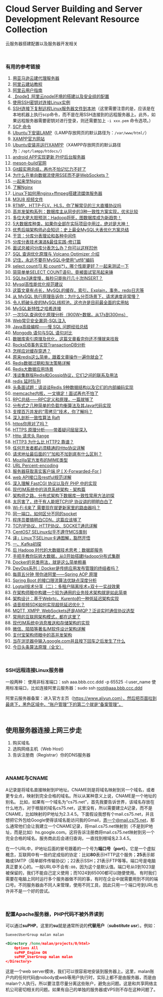 # Cloud Server Building and Server Development Relevant Resource Collection
云服务器搭建配置以及服务器开发相关

<br />

### 有用的参考链接

1. [用亚马逊云建代理服务器](https://www.cnblogs.com/vamei/p/5302707.html)
1. [阿里云建站教程](https://help.aliyun.com/document_detail/57160.html?spm=a2c4g.11186623.6.826.1fb27aeehHNuFX)
1. [阿里云用户指南](https://help.aliyun.com/document_detail/25429.html?spm=a2c4g.11186623.6.623.51332529mpuPtf)
1. [【node】阿里云node环境的搭建以及安全组的配置](https://blog.csdn.net/dangbai01_/article/details/102821023)
1. [使用SSH密钥对连接Linux实例](https://help.aliyun.com/document_detail/51798.html)
1. [SSH连接下复制远程Linux服务器文件到本地](https://www.cnblogs.com/zhuangliu/p/7610530.html)（这里需要注意的是，应该是在本地机器上执行scp命令，而不是在用SSH连接到的远程服务器上。此外，如果远程服务器需要密钥对进行登录，则还需要加上 `-i xxx.pem` 命令选项。）
1. [SCP 命令](https://www.cnblogs.com/hitwtx/archive/2011/11/16/2251254.html)
1. [Ubuntu下安装LAMP](https://help.ubuntu.com/community/ApacheMySQLPHP)（LAMP存放网页的默认路径为：`/var/www/html/`）
1. [XAMPP官方网站](https://www.apachefriends.org/index.html)
1. [Ubuntu安装并运行XAMPP](http://wiki.ubuntu.com.cn/Xampp)（XAMPP存放网页的默认路径为：`/opt/lampp/htdocs/`）
1. [android APP实现更新 PHP后台服务器](http://www.bieryun.com/2558.html)
1. [meson-build官网](http://mesonbuild.com)
1. [Git超实用总结，再也不怕记忆力不好了](https://www.toutiao.com/i6617306717652779523)
1. [为什么在单向数据流使用SSE而不是WebSockets？](https://www.toutiao.com/i6632815166536811011)
1. [一起来学Nginx](https://www.toutiao.com/i6576169624675549703)
1. [了解Nginx](https://www.toutiao.com/a6648408415490032131)
1. [Linux下如何用nginx+ffmpeg搭建流媒体服务器](https://www.toutiao.com/a6770194402091467276/)
1. [M3U8 视频文件](https://www.toutiao.com/a6788082464502841863/)
1. [RTMP、HTTP-FLV、HLS，你了解常见的三大直播协议吗](https://www.toutiao.com/a6788676521599959563/)
1. [高并发架构系列：数据库主从同步的3种一致性方案实现，优劣比较](https://www.toutiao.com/i6628095284394066435)
1. [多位大佬大胆预测：Hadoop将死，图数据库成为新趋势！](https://www.toutiao.com/i6497878265280070157/)
1. [5大数据库种类，如果你全部在实际项目中用过，绝对是大神！](https://www.toutiao.com/i6524672878493827588/)
1. [优秀后端架构师必会知识：史上最全MySQL大表优化方案总结](http://www.52im.net/thread-2157-1-1.html)
1. [干货：分库分表理论和各种中间件](https://www.toutiao.com/i6669166118688522759)
1. [分库分表技术演进&最佳实践-修订篇](https://www.itcodemonkey.com/article/10048.html)
1. [面试总被问分库分表怎么办？你可以这样怼他](https://www.toutiao.com/i6798081466690437646/)
1. [SQL 查询优化原理与 Volcano Optimizer 介绍](https://www.toutiao.com/a6637639566792589832)
1. [记住，永远不要在MySQL中使用“utf8”编码](https://www.toutiao.com/i6571196568651694596)
1. [select count(1) 和 count(*)，哪个性能更好？一起来测试一下](https://www.toutiao.com/a6723051447987995144)
1. [简简单单SELECT COUNT语句，竟被面试官吊起来锤](https://www.toutiao.com/a6790650338174042632/)
1. [SQLite3速度慢，每秒只能执行几十次INSERT？](https://www.toutiao.com/a6731130448530899463)
1. [Mysql高性能优化规范建议](https://www.cnblogs.com/huchong/p/10219318.html)
1. [这篇文章有点长，MySQL的缓存，索引，Explain，事务，redo日志等](https://www.toutiao.com/a6782438903254090247/)
1. [从 MySQL 执行原理告诉你：为什么分页场景下，请求速度非常慢？](https://www.toutiao.com/a6767589208853840396/)
1. [令人抓破头皮的MySQL线程池，这也许是目前最全面的实用帖](https://www.toutiao.com/a6790558159418163716/)
1. [MySQL新特性之哈希连接](https://www.toutiao.com/a6790532843870093827/)
1. [一次SQL查询优化原理分析（900W+数据，从17s到300ms）](https://www.jianshu.com/p/0768ebc4e28d)
1. [Web常见安全漏洞-SQL注入](https://www.toutiao.com/a6642850219375460868)
1. [Java高级编程——慢 SQL 问题经验总结](https://www.toutiao.com/i6563960299454464526)
1. [Mongodb 语句与SQL 语句对比](https://www.toutiao.com/a6775740551288324619/)
1. [数据库索引原理及优化，这篇文章看完你还不懂就来找我](https://www.toutiao.com/a6763603471556936204/)
1. [RocksDB事务实现TransactionDB分析](https://www.toutiao.com/i6491156634704806413/)
1. [怎样应对缓存穿透？](https://www.toutiao.com/a6757977498794869255/)
1. [原来redis这么简单，跟着文章操作一遍你就会了](https://www.toutiao.com/a6753473284043440648/)
1. [Redis数据过期和淘汰策略详解](https://www.toutiao.com/i6490458529822933518/)
1. [Redis大数据应用场景](https://www.toutiao.com/i6496000824290837006/)
1. [浅谈集群版Redis和Gossip协议，它们之间的联系及用法](https://www.toutiao.com/a6766461853540286980/)
1. [redis 延时队列](https://www.toutiao.com/a6758017392510501380/)
1. [头条面试题：请谈谈Redis 9种数据结构以及它们的内部编码实现](https://www.toutiao.com/a6780886836198769163/)
1. [memcache内核，一文搞定！面试再也不怕了](https://www.toutiao.com/i6744501481052832259/)
1. [RPC总结——RPC定义和原理，一篇就够了](https://www.toutiao.com/a6638560261215093255)
1. [分布式之几种简单的负载均衡算法及其Java代码实现](https://www.toutiao.com/a6657468476216574477)
1. [支撑百万并发的“零拷贝”技术，你了解吗？](https://www.toutiao.com/a6740157590468035085/)
1. [深入剖析一致性算法 Raft](https://www.toutiao.com/a6788674457180307982/)
1. [https你用对了吗？](https://www.toutiao.com/i6514165565953671693/)
1. [HTTPS 原理分析——带着疑问层层深入](https://www.toutiao.com/a6764641939645006340/)
1. [Http 请求头 Range](https://www.cnblogs.com/1995hxt/p/5692050.html)
1. [HTTP3 为什么比 HTTP2 靠谱？](https://www.toutiao.com/a6665109758166434308)
1. [任何开发者都必须精通的Http协议详解](https://www.toutiao.com/a6694000362984047108)
1. [请求地址最后面的“/”加和不加到底有什么区别？](https://www.toutiao.com/a6783950501353357836/)
1. [Mozilla官方发布的MIME类型](https://developer.mozilla.org/en-US/docs/Web/HTTP/Basics_of_HTTP/MIME_types)
1. [URL Percent-encoding](https://en.wikipedia.org/wiki/Percent-encoding)
1. [服务器获取真实客户端 IP \[ X-Forwarded-For \]](https://blog.csdn.net/weixin_42075590/article/details/80723529)
1. [web API接口及restful规范详解](https://www.toutiao.com/i6765037394476401160/)
1. [深入理解 FastCGI 协议以及在 PHP 中的实现](https://www.toutiao.com/i6550155500770558468/)
1. [现代IM系统中的消息系统架构 - 架构篇](https://www.toutiao.com/a6680340703756681739)
1. [架构师之路，分布式架构下数据库一致性常用方法初探](https://www.toutiao.com/a6686234404995465736/)
1. [太厉害了，终于有人能把TCP/IP 协议讲的明明白白了](https://www.toutiao.com/a6703063991427531267)
1. [Wi-Fi 6来了 需要现在就更新家里的路由器吗？](https://www.toutiao.com/i6702807269836325384)
1. [同一端口，如何区分不同的socket](https://www.toutiao.com/i6710950746893844999)
1. [程序员要搞明白CDN，这篇应该够了](https://www.toutiao.com/a6715180241142153735)
1. [TCP/IP协议、HTTP协议、SOCKET通讯详解](https://www.toutiao.com/a6723084045455983107)
1. [CentOS7 SELinux似乎不遵守MCS类别](http://www.voidcn.com/article/p-fwwjvxnf-bub.html)
1. [译」Linux下SELinux卡通图解，豁然开悟](https://www.toutiao.com/a6745339611385430531/)
1. [一、Kafka初探](https://www.toutiao.com/i6510942002136220168/)
1. [后 Hadoop 时代的大数据技术思考：数据即服务](https://www.toutiao.com/i6499990248494203406/)
1. [手把手教你玩转大数据，从0开始搭建Hadoop分布式集群](https://www.toutiao.com/i6508626599716323848/)
1. [Docker的另类用法，就是这么简单粗暴](https://www.toutiao.com/i6434742616260084226/)
1. [DevOps系列｜Docker是传统应用发布管理的终结者吗？](https://www.toutiao.com/i6454770595316892173/)
1. [每周五分钟 带你进阿里——Spring AOP 原理](https://www.toutiao.com/i6510830035824280072/)
1. [Spring Boot 的接口限流算法优缺点深度分析](https://www.toutiao.com/a6789927489637450251/)
1. [Logtail技术分享（二）：多租户隔离技术+双十一实战效果](https://www.toutiao.com/i6488852132941267469/)
1. [在架构师眼中构建一个较为通用的业务技术架构就是如此简单](https://www.toutiao.com/a6757274451122848267/)
1. [架构设计：基于Webrtc、Kurento的一种低延迟架构实现](https://www.toutiao.com/i6772405491998917128/)
1. [语音视频SDK如何实现超低延迟优化？](https://www.toutiao.com/a6809138266277675523/)
1. [MQTT, XMPP, WebSockets还是AMQP？泛谈实时通信协议选型](https://www.toutiao.com/i6436181088854344193/)
1. [常用的互联网架构模式，都在这里了](https://www.toutiao.com/i6733051091526615565/)
1. [现代IM系统中消息推送和存储架构的实现](https://www.toutiao.com/i6489211231558173197/)
1. [微信、陌陌等著名IM软件设计架构详解](https://www.toutiao.com/a6757601400693195268/)
1. [支付宝架构师眼中的高并发架构](https://www.toutiao.com/a6759050053710512647/)
1. [当在浏览器中输入google.com并且按下回车之后发生了什么](https://www.toutiao.com/i6783278927340110347/)
1. [今日头条算法原理（全文）](https://www.toutiao.com/i6511211182064402951/)

<br />

### SSH远程连接Linux服务器

一般两种：
使用非标准端口：ssh aaa.bbb.ccc.ddd -p 65525 -l user_name
使用标准端口，比如连接阿里云服务器：sudo ssh root@aaa.bbb.ccc.ddd

阿里云服务器备案：进入官方主页（https://www.aliyun.com），然后把页面拉到最底下，黑色区域中，“账户管理”下的第二个就是“备案管理”。

<br />

## 使用服务器连接上网三步走

1. 购买域名
2. 选购网络主机（Web Host）
3. 告诉注册商（Registrar）你的DNS服务器

<br />

### ANAME与CNAME

A记录是将域名直接映射到IP地址。CNAME则是将域名映射到另一个域名，或者更专业点，映射到完全合格的域名。所以从某种意义上说，CNAME是一个地址的别名。
比如，如果有一个域名为“cs75.net”，首先我要告诉世界，该域名存放在什么地方。对于根层的域名cs75.net，这里没有，所以需要建立A记录，而不是CNAME，比如映射的IP地址为2.3.4.5。下面假设我想有个mail.cs75.net，并且想把它外包给Google使得该域名能访问我的Gmail，弄一个@mail.cs75.net，那么通常他们会让我建立一个CNAME记录，将mail.cs75.net映射到（不是到IP地址，而是比如）hs.google.com。这将告诉注册商将mail.cs75.net映射到另一个完全合格的域名。服务商此后会递归查询，一直找到根域名2.3.4.5。

在一个URL中，IP地址后面的冒号跟着的一个号为**端口号（port）**。它是一个虚拟概念，互联网中有一些约定成俗的协定：比如**80**表示HTTP这个服务；**25**表示邮箱或SMTP（简单邮件传输协议）；22表示SSH；21表示FTP等等。端口号是电脑真正要关心的。一般URL中不会有`:80`，因为这个是默认值。端口号从0到1023是被保留的，我们不能自己定义使用；而1024到65000都可以随便使用。
有时我们需要在电脑上同时运行多个服务器做不同的事，有时在企业中就需要用到不同的端口号。不同服务器由不同人来管理，使用不同工具，因此只用一个端口号到URL也许并不是一个好的尝试。

<br />

### 配置Apache服务器，PHP代码不被外界读到

可以通过**suPHP**。这里的**su**就是通常所说的**代替用户**（***substitute usr***）。例如：
```xml
SuexecUserGroup malan malan

<Directory /home/malan/projects/0/html>
    Options All
    suPHP_Engine ON
    suPHP_UserGroup malan malan
</Directory>
```

这是一个web server模块，我们可以很容易地安装到服务器上。这里，malan账户内的任何代码由nobody或web等用户执行时，实际上都不是由服务器，而是由malan个人执行。所以要注意尽量分离这些账户，避免出问题。这是和共享网络主机公司密切相关的问题。如果有自己的单独的服务器或VPS则不存在这种问题了。

